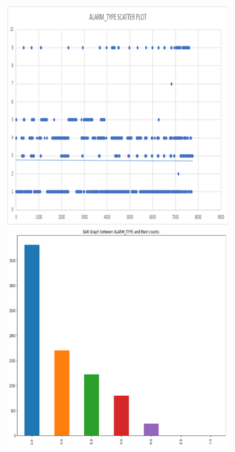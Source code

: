 <img width="900" height="500" src="images/alarm_type_scatter.png">

<img width="900" height="500" src="images/bar_alarm_type_vs_count.png">

